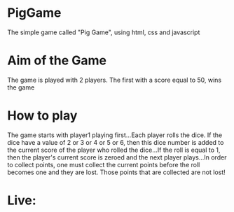 # PigGame
The simple game called "Pig Game", using html, css and javascript
# Aim of the Game
The game is played with 2 players. The first with a score equal to 50, wins the game
# How to play
The game starts with player1 playing first...Each player rolls the dice. If the dice have a value of 2 or 3 or 4 or 5 or 6, then this dice number is added to the current score of the player who rolled the dice...If the roll is equal to 1, then the player's current score is zeroed and the next player plays...In order to collect points, one must collect the current points before the roll becomes one and they are lost. Those points that are collected are not lost!
# Live:
